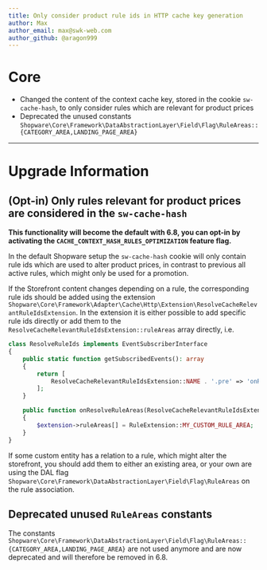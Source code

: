 ```yaml
---
title: Only consider product rule ids in HTTP cache key generation
author: Max
author_email: max@swk-web.com
author_github: @aragon999
---
```

# Core
* Changed the content of the context cache key, stored in the cookie `sw-cache-hash`, to only consider rules which are relevant for product prices
* Deprecated the unused constants `Shopware\Core\Framework\DataAbstractionLayer\Field\Flag\RuleAreas::{CATEGORY_AREA,LANDING_PAGE_AREA}`
___
# Upgrade Information
## (Opt-in) Only rules relevant for product prices are considered in the `sw-cache-hash`
**This functionality will become the default with 6.8, you can opt-in by activating the `CACHE_CONTEXT_HASH_RULES_OPTIMIZATION` feature flag.**

In the default Shopware setup the `sw-cache-hash` cookie will only contain rule ids which are used to alter product prices, in contrast to previous all active rules, which might only be used for a promotion.

If the Storefront content changes depending on a rule, the corresponding rule ids should be added using the extension `Shopware\Core\Framework\Adapter\Cache\Http\Extension\ResolveCacheRelevantRuleIdsExtension`. In the extension it is either possible to add specific rule ids directly or add them to the `ResolveCacheRelevantRuleIdsExtension::ruleAreas` array directly, i.e.

```php
class ResolveRuleIds implements EventSubscriberInterface
{
    public static function getSubscribedEvents(): array
    {
        return [
            ResolveCacheRelevantRuleIdsExtension::NAME . '.pre' => 'onResolveRuleAreas',
        ];
    }

    public function onResolveRuleAreas(ResolveCacheRelevantRuleIdsExtension $extension): void
    {
        $extension->ruleAreas[] = RuleExtension::MY_CUSTOM_RULE_AREA;
    }
}
```

If some custom entity has a relation to a rule, which might alter the storefront, you should add them to either an existing area, or your own are using the DAL flag `Shopware\Core\Framework\DataAbstractionLayer\Field\Flag\RuleAreas` on the rule association.

## Deprecated unused `RuleAreas` constants
The constants `Shopware\Core\Framework\DataAbstractionLayer\Field\Flag\RuleAreas::{CATEGORY_AREA,LANDING_PAGE_AREA}` are not used anymore and are now deprecated and will therefore be removed in 6.8.
